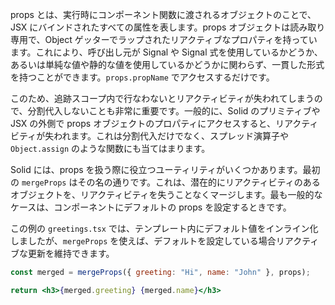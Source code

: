 props とは、実行時にコンポーネント関数に渡されるオブジェクトのことで、JSX にバインドされたすべての属性を表します。props オブジェクトは読み取り専用で、Object ゲッターでラップされたリアクティブなプロパティを持っています。これにより、呼び出し元が Signal や Signal 式を使用しているかどうか、あるいは単純な値や静的な値を使用しているかどうかに関わらず、一貫した形式を持つことができます。`props.propName` でアクセスするだけです。

このため、追跡スコープ内で行なわないとリアクティビティが失われてしまうので、分割代入しないことも非常に重要です。一般的に、Solid のプリミティブや JSX の外側で props オブジェクトのプロパティにアクセスすると、リアクティビティが失われます。これは分割代入だけでなく、スプレッド演算子や `Object.assign` のような関数にも当てはまります。

Solid には、props を扱う際に役立つユーティリティがいくつかあります。最初の `mergeProps` はその名の通りです。これは、潜在的にリアクティビティのあるオブジェクトを、リアクティビティを失うことなくマージします。最も一般的なケースは、コンポーネントにデフォルトの props を設定するときです。

この例の `greetings.tsx` では、テンプレート内にデフォルト値をインライン化しましたが、`mergeProps` を使えば、デフォルトを設定している場合リアクティブな更新を維持できます。

```jsx
const merged = mergeProps({ greeting: "Hi", name: "John" }, props);

return <h3>{merged.greeting} {merged.name}</h3>
```
